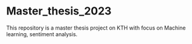 # Master_thesis_2023
This repository is a master thesis project on KTH with focus on Machine learning, sentiment analysis. 
